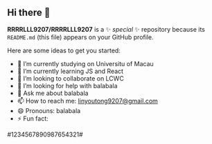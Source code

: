 ## Hi there 👋


**RRRRLLL9207/RRRRLLL9207** is a ✨ _special_ ✨ repository because its `README.md` (this file) appears on your GitHub profile.

Here are some ideas to get you started:

- 🔭 I’m currently studying on Universitu of Macau
- 🌱 I’m currently learning JS and React 
- 👯 I’m looking to collaborate on LCWC
- 🤔 I’m looking for help with balabala
- 💬 Ask me about balabala
- 📫 How to reach me: linyoutong9207@gmail.com
- 😄 Pronouns: balabala
- ⚡ Fun fact: 

#1234567890987654321#

